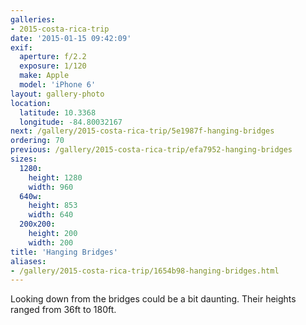 ```yaml
---
galleries:
- 2015-costa-rica-trip
date: '2015-01-15 09:42:09'
exif:
  aperture: f/2.2
  exposure: 1/120
  make: Apple
  model: 'iPhone 6'
layout: gallery-photo
location:
  latitude: 10.3368
  longitude: -84.80032167
next: /gallery/2015-costa-rica-trip/5e1987f-hanging-bridges
ordering: 70
previous: /gallery/2015-costa-rica-trip/efa7952-hanging-bridges
sizes:
  1280:
    height: 1280
    width: 960
  640w:
    height: 853
    width: 640
  200x200:
    height: 200
    width: 200
title: 'Hanging Bridges'
aliases:
- /gallery/2015-costa-rica-trip/1654b98-hanging-bridges.html
---
```


Looking down from the bridges could be a bit daunting. Their heights ranged from 36ft to 180ft.
